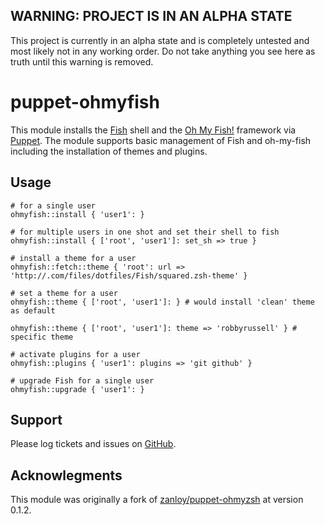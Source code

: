## WARNING: PROJECT IS IN AN ALPHA STATE

This project is currently in an alpha state and is completely untested and most likely not in any working order. Do not take anything you see here as truth until this warning is removed.

# puppet-ohmyfish

This module installs the [Fish](http://www.fishshell.com) shell and the [Oh My Fish!](https://github.com/bpinto/oh-my-fish) framework via [Puppet](http://puppetlabs.com/). The module supports basic management of Fish and oh-my-fish including the installation of themes and plugins.

## Usage

```
# for a single user
ohmyfish::install { 'user1': }

# for multiple users in one shot and set their shell to fish
ohmyfish::install { ['root', 'user1']: set_sh => true }

# install a theme for a user
ohmyfish::fetch::theme { 'root': url => 'http://.com/files/dotfiles/Fish/squared.zsh-theme' }

# set a theme for a user
ohmyfish::theme { ['root', 'user1']: } # would install 'clean' theme as default

ohmyfish::theme { ['root', 'user1']: theme => 'robbyrussell' } # specific theme

# activate plugins for a user
ohmyfish::plugins { 'user1': plugins => 'git github' }

# upgrade Fish for a single user
ohmyfish::upgrade { 'user1': }
```

Support
-------

Please log tickets and issues on [GitHub](https://github.com/tylerpace/puppet-ohmyfish).


Acknowlegments
--------------

This module was originally a fork of [zanloy/puppet-ohmyzsh](https://github.com/zanloy/puppet-ohmyzsh) at version 0.1.2.
